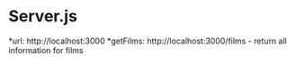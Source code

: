 # Server.js

*url: http://localhost:3000
*getFilms: http://localhost:3000/films - return all information for films


